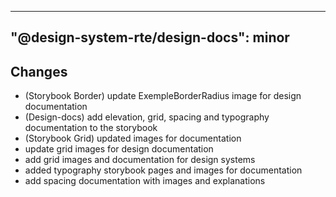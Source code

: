 ---
  "@design-system-rte/design-docs": minor
  ---
  
  ## Changes

- (Storybook Border) update ExempleBorderRadius image for design documentation
- (Design-docs) add elevation, grid, spacing and typography documentation to the storybook
- (Storybook Grid) updated images for documentation
- update grid images for design documentation
- add grid images and documentation for design systems
- added typography storybook pages and images for documentation
- add spacing documentation with images and explanations
